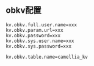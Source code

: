
## obkv配置

```properties
kv.obkv.full.user.name=xxx
kv.obkv.param.url=xxx
kv.obkv.password=xxx
kv.obkv.sys.user.name=xxx
kv.obkv.sys.password=xxx

kv.obkv.table.name=camellia_kv

```